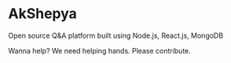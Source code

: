 # AkShepya
Open source Q&amp;A platform built using Node.js, React.js, MongoDB

Wanna help? We need helping hands. Please contribute.
